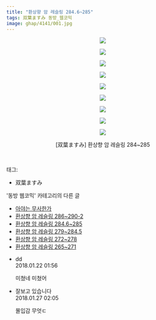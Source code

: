 ```yaml
---
title: "환상향 암 레슬링 284.6~285"
tags: 双葉ますみ 동방_웹코믹
image: ghap/4141/001.jpg
---
```

<div class="article">
<p style="text-align: center; clear: none; float: none;"><img src="{{ site.nasurl }}/ghap/4141/001.jpg"/></p>
<p style="text-align: center; clear: none; float: none;"><img src="{{ site.nasurl }}/ghap/4141/002.jpg"/></p>
<p style="text-align: center; clear: none; float: none;"><img src="{{ site.nasurl }}/ghap/4141/003.jpg"/></p>
<p style="text-align: center; clear: none; float: none;"><img src="{{ site.nasurl }}/ghap/4141/004.jpg"/></p>
<p style="text-align: center; clear: none; float: none;"><img src="{{ site.nasurl }}/ghap/4141/005.jpg"/></p>
<p style="text-align: center; clear: none; float: none;"><img src="{{ site.nasurl }}/ghap/4141/006.jpg"/></p>
<p style="text-align: center; clear: none; float: none;"><img src="{{ site.nasurl }}/ghap/4141/007.jpg"/></p>
<p style="text-align: center; clear: none; float: none;"><img src="{{ site.nasurl }}/ghap/4141/008.jpg"/></p>
<p style="text-align: center; clear: none; float: none;"><img src="{{ site.nasurl }}/ghap/4141/009.jpg"/></p>
<p style="text-align: center; clear: none; float: none;">[双葉ますみ] 환상향 암 레슬링 284~285</p>
<p><br/></p>
</div><div class="tagTrail">
<p>태그: </p>
<ul>
<li>双葉ますみ</li>
</ul>
</div><div class="another">
<p>'동방 웹코믹' 카테고리의 다른 글</p>
<ul>
<li><a href="/2018-01-22-ghap_4144">아야는 무사한가</a></li>
<li><a href="/2018-01-21-ghap_4142">환상향 암 레슬링 286~290-2</a></li>
<li><a href="/2018-01-21-ghap_4141">환상향 암 레슬링 284.6~285</a></li>
<li><a href="/2018-01-21-ghap_4140">환상향 암 레슬링 279~284.5</a></li>
<li><a href="/2018-01-21-ghap_4139">환상향 암 레슬링 272~278</a></li>
<li><a href="/2018-01-21-ghap_4138">환상향 암 레슬링 265~271</a></li>
</ul>
</div><div class="cb_module cb_fluid">
<div class="cb_wrt cb_profile">
<div class="comment">
<ul>
<li class="cb_thumb_off" id="comment15179629">
<div class="cb_comment_area">
<div class="cb_info_area">
<div class="cb_section">
<span class="cb_nick_name">dd</span>
</div>
<div class="cb_section">
<span class="cb_date">2018.01.22 01:56 </span>
</div>
</div>
<div class="cb_dsc_comment">
<p class="cb_dsc">
											미쳤네 미쳤어
										</p>
</div>
</div></li>
<li class="cb_thumb_off" id="comment15184000">
<div class="cb_comment_area">
<div class="cb_info_area">
<div class="cb_section">
<span class="cb_nick_name">잘보고 있습니다</span>
</div>
<div class="cb_section">
<span class="cb_date">2018.01.27 02:05 </span>
</div>
</div>
<div class="cb_dsc_comment">
<p class="cb_dsc">
											몰입감 무엇ㄷ
										</p>
</div>
</div></li>
</ul>
</div>
</div><!-- commentList close -->
</div>